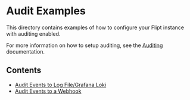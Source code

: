# Audit Examples

This directory contains examples of how to configure your Flipt instance with auditing enabled.

For more information on how to setup auditing, see the [Auditing](https://www.flipt.io/docs/configuration/auditing) documentation.

## Contents

* [Audit Events to Log File/Grafana Loki](log/README.md)
* [Audit Events to a Webhook](webhook/README.md)

